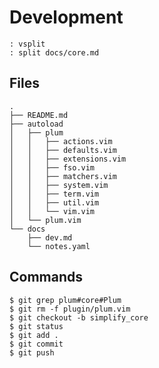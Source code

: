 # Development
    : vsplit
    : split docs/core.md

## Files
    .
    ├── README.md
    ├── autoload
    │   ├── plum
    │   │   ├── actions.vim
    │   │   ├── defaults.vim
    │   │   ├── extensions.vim
    │   │   ├── fso.vim
    │   │   ├── matchers.vim
    │   │   ├── system.vim
    │   │   ├── term.vim
    │   │   ├── util.vim
    │   │   └── vim.vim
    │   └── plum.vim
    └── docs
        ├── dev.md
        └── notes.yaml

## Commands
    $ git grep plum#core#Plum
    $ git rm -f plugin/plum.vim
    $ git checkout -b simplify_core
    $ git status
    $ git add .
    $ git commit
    $ git push
